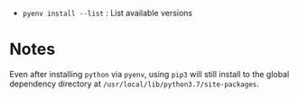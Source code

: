 - `pyenv install --list` : List available versions

# Notes

Even after installing `python` via `pyenv`, using `pip3` will still install to the global dependency directory at `/usr/local/lib/python3.7/site-packages`.

